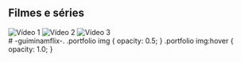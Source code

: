 <section class="categoria">
    <h2>Filmes e séries</h2>
    <div class="categoria-videos">
        <img src="video1.jpg" alt="Vídeo 1">
        <img src="video2.jpg" alt="Vídeo 2">
        <img src="video3.jpg" alt="Vídeo 3">
    </div>
</section># -guiminamflix-.
.portfolio img {
    opacity: 0.5;
}
.portfolio img:hover {
    opacity: 1.0;
}
